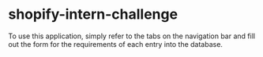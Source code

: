 # shopify-intern-challenge

To use this application, simply refer to the tabs on the navigation bar and fill out the form for the requirements of each entry into the database.
